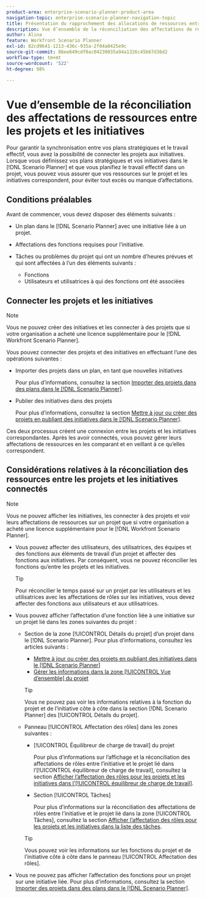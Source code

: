 ```yaml
---
product-area: enterprise-scenario-planner-product-area
navigation-topic: enterprise-scenario-planner-navigation-topic
title: Présentation du rapprochement des allocations de ressources entre les projets et les initiatives
description: Vue d’ensemble de la réconciliation des affectations de ressources entre les projets et les initiatives
author: Alina
feature: Workfront Scenario Planner
exl-id: 82cd9641-1213-436c-935a-2f04a0425e9c
source-git-commit: 86ee649cdf0ac04230035a94a1326c45b67d36d2
workflow-type: tm+mt
source-wordcount: '522'
ht-degree: 98%

---
```


# Vue d’ensemble de la réconciliation des affectations de ressources entre les projets et les initiatives

<!--
<p data-mc-conditions="QuicksilverOrClassic.Draft mode">(NOTE: two more articles were added to split content from here according to where the reconciling can happen) </p>
-->

Pour garantir la synchronisation entre vos plans stratégiques et le travail effectif, vous avez la possibilité de connecter les projets aux initiatives. Lorsque vous définissez vos plans stratégiques et vos initiatives dans le [!DNL Scenario Planner] et que vous planifiez le travail effectif dans un projet, vous pouvez vous assurer que vos ressources sur le projet et les initiatives correspondent, pour éviter tout excès ou manque d’affectations.

## Conditions préalables

Avant de commencer, vous devez disposer des éléments suivants :

* Un plan dans le [!DNL Scenario Planner] avec une initiative liée à un projet.
* Affectations des fonctions requises pour l’initiative.
* Tâches ou problèmes du projet qui ont un nombre d’heures prévues et qui sont affectées à l’un des éléments suivants :

   * Fonctions
   * Utilisateurs et utilisatrices à qui des fonctions ont été associées

## Connecter les projets et les initiatives

>[!NOTE]
>
>Vous ne pouvez créer des initiatives et les connecter à des projets que si votre organisation a acheté une licence supplémentaire pour le [!DNL Workfront Scenario Planner].

Vous pouvez connecter des projets et des initiatives en effectuant l’une des opérations suivantes :

* Importer des projets dans un plan, en tant que nouvelles initiatives

  Pour plus d’informations, consultez la section [Importer des projets dans des plans dans le  [!DNL Scenario Planner]](../scenario-planner/import-projects-to-plans.md).

* Publier des initiatives dans des projets

  Pour plus d’informations, consultez la section [Mettre à jour ou créer des projets en publiant des initiatives dans le  [!DNL Scenario Planner]](../scenario-planner/publish-scenarios-update-projects.md).

Ces deux processus créent une connexion entre les projets et les initiatives correspondantes. Après les avoir connectés, vous pouvez gérer leurs affectations de ressources en les comparant et en veillant à ce qu’elles correspondent.

## Considérations relatives à la réconciliation des ressources entre les projets et les initiatives connectés

>[!NOTE]
>
>Vous ne pouvez afficher les initiatives, les connecter à des projets et voir leurs affectations de ressources sur un projet que si votre organisation a acheté une licence supplémentaire pour le [!DNL Workfront Scenario Planner].

* Vous pouvez affecter des utilisateurs, des utilisatrices, des équipes et des fonctions aux éléments de travail d’un projet et affecter des fonctions aux initiatives. Par conséquent, vous ne pouvez réconcilier les fonctions qu’entre les projets et les initiatives.

  >[!TIP]
  >
  >Pour réconcilier le temps passé sur un projet par les utilisateurs et les utilisatrices avec les affectations de rôles sur les initiatives, vous devez affecter des fonctions aux utilisateurs et aux utilisatrices.

* Vous pouvez afficher l’affectation d’une fonction liée à une initiative sur un projet lié dans les zones suivantes du projet :

   * Section de la zone [!UICONTROL Détails du projet] d’un projet dans le [!DNL Scenario Planner]. Pour plus d’informations, consultez les articles suivants :

      * [Mettre à jour ou créer des projets en publiant des initiatives dans le  [!DNL Scenario Planner]](../scenario-planner/publish-scenarios-update-projects.md)
      * [Gérer les informations dans la zone [!UICONTROL Vue d’ensemble] du projet](../manage-work/projects/manage-projects/understand-project-overview-area.md)

     >[!TIP]
     >
     >Vous ne pouvez pas voir les informations relatives à la fonction du projet et de l’initiative côte à côte dans la section [!DNL Scenario Planner] des [!UICONTROL Détails du projet].

   * Panneau [!UICONTROL Affectation des rôles] dans les zones suivantes :

      * [!UICONTROL Équilibreur de charge de travail] du projet

        Pour plus d’informations sur l’affichage et la réconciliation des affectations de rôles entre l’initiative et le projet lié dans l’[!UICONTROL équilibreur de charge de travail], consultez la section [Afficher l’affectation des rôles pour les projets et les initiatives dans l’[!UICONTROL équilibreur de charge de travail]](../scenario-planner/show-role-allocation-workload-balancer.md).

      * Section [!UICONTROL Tâches]

        Pour plus d’informations sur la réconciliation des affectations de rôles entre l’initiative et le projet lié dans la zone [!UICONTROL Tâches], consultez la section [Afficher l’affectation des rôles pour les projets et les initiatives dans la liste des tâches](../scenario-planner/show-role-allocation-task-list-nwe.md).

     >[!TIP]
     >
     >Vous pouvez voir les informations sur les fonctions du projet et de l’initiative côte à côte dans le panneau [!UICONTROL Affectation des rôles].

* Vous ne pouvez pas afficher l’affectation des fonctions pour un projet sur une initiative liée. Pour plus d’informations, consultez la section [Importer des projets dans des plans dans le  [!DNL Scenario Planner]](../scenario-planner/import-projects-to-plans.md).

  <!--
  <MadCap:conditionalText data-mc-conditions="QuicksilverOrClassic.Draft mode">
  (NOTE: this might change - project job role visibility into initiative)
  </MadCap:conditionalText>
  -->

